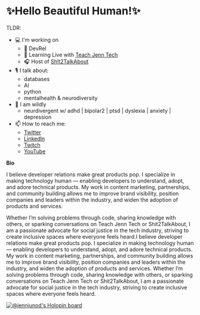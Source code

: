

<!---
jennjunod/jennjunod is a ✨ special ✨ repository because its `README.md` (this file) appears on your GitHub profile.
You can click the Preview link to take a look at your changes.
--->


# ✨Hello Beautiful Human!✨

TLDR:
  - 💻 I'm working on
    - 🥑 DevRel 
    - 🧐 Learning Live with [Teach Jenn Tech](https://www.twitch.tv/jennjunod) 
    - 🎧 Host of [Sh!t2TalkAbout](https://linktr.ee/shit2talkabout)
  - 🎙️ I talk about:
    - databases
    - AI
    - python 
    - mentalhealth & neurodiversity
  - 🧠 I am wildly 
    - neurdivergent w/ adhd | bipolar2 | ptsd | dyslexia | anxiety | depression
- 📫 How to reach me:
  - [Twitter](https://twitter.com/JennJunod)
  - [LinkedIn](https://www.linkedin.com/in/jennjunod/)
  - [Twitch](https://www.twitch.tv/jennjunod) 
  - [YouTube](https://www.youtube.com/@jennjunod) 

**Bio**

I believe developer relations make great products pop. I specialize in making technology human — enabling developers to understand, adopt, and adore technical products. My work in content marketing, partnerships, and community building allows me to improve brand visibility, position companies and leaders within the industry, and widen the adoption of products and services.

Whether I’m solving problems through code, sharing knowledge with others, or sparking conversations on Teach Jenn Tech or Shit2TalkAbout, I am a passionate advocate for social justice in the tech industry, striving to create inclusive spaces where everyone feels heard.I believe developer relations make great products pop. I specialize in making technology human — enabling developers to understand, adopt, and adore technical products. My work in content marketing, partnerships, and community building allows me to improve brand visibility, position companies and leaders within the industry, and widen the adoption of products and services. Whether I’m solving problems through code, sharing knowledge with others, or sparking conversations on Teach Jenn Tech or Shit2TalkAbout, I am a passionate advocate for social justice in the tech industry, striving to create inclusive spaces where everyone feels heard.


[![@jennjunod's Holopin board](https://holopin.me/jennjunod)](https://holopin.io/@jennjunod)


